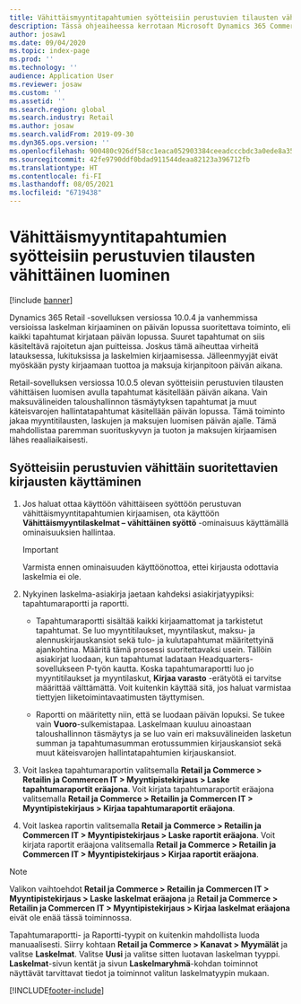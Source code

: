 ```yaml
---
title: Vähittäismyyntitapahtumien syötteisiin perustuvien tilausten vähittäinen luominen
description: Tässä ohjeaiheessa kerrotaan Microsoft Dynamics 365 Commerce -sovelluksen tapahtumien syötteisiin perustuvien tilausten vähittäisestä luomisesta.
author: josaw1
ms.date: 09/04/2020
ms.topic: index-page
ms.prod: ''
ms.technology: ''
audience: Application User
ms.reviewer: josaw
ms.custom: ''
ms.assetid: ''
ms.search.region: global
ms.search.industry: Retail
ms.author: josaw
ms.search.validFrom: 2019-09-30
ms.dyn365.ops.version: ''
ms.openlocfilehash: 900480c926df58cc1eaca052903384ceeadcccbdc3a0ede8a35f4b2a8ff87556
ms.sourcegitcommit: 42fe9790ddf0bdad911544deaa82123a396712fb
ms.translationtype: HT
ms.contentlocale: fi-FI
ms.lasthandoff: 08/05/2021
ms.locfileid: "6719438"
---
```

# <a name="trickle-feed-based-order-creation-for-retail-store-transactions"></a>Vähittäismyyntitapahtumien syötteisiin perustuvien tilausten vähittäinen luominen

[!include [banner](includes/banner.md)]

Dynamics 365 Retail -sovelluksen versiossa 10.0.4 ja vanhemmissa versioissa laskelman kirjaaminen on päivän lopussa suoritettava toiminto, eli kaikki tapahtumat kirjataan päivän lopussa. Suuret tapahtumat on siis käsiteltävä rajoitetun ajan puitteissa. Joskus tämä aiheuttaa virheitä latauksessa, lukituksissa ja laskelmien kirjaamisessa. Jälleenmyyjät eivät myöskään pysty kirjaamaan tuottoa ja maksuja kirjanpitoon päivän aikana.

Retail-sovelluksen versiossa 10.0.5 olevan syötteisiin perustuvien tilausten vähittäisen luomisen avulla tapahtumat käsitellään päivän aikana. Vain maksuvälineiden taloushallinnon täsmäytyksen tapahtumat ja muut käteisvarojen hallintatapahtumat käsitellään päivän lopussa. Tämä toiminto jakaa myyntitilausten, laskujen ja maksujen luomisen päivän ajalle. Tämä mahdollistaa paremman suorituskyvyn ja tuoton ja maksujen kirjaamisen lähes reaaliaikaisesti. 


## <a name="how-to-use-trickle-feed-based-posting"></a>Syötteisiin perustuvien vähittäin suoritettavien kirjausten käyttäminen
  
1. Jos haluat ottaa käyttöön vähittäiseen syöttöön perustuvan vähittäismyyntitapahtumien kirjaamisen, ota käyttöön **Vähittäismyyntilaskelmat – vähittäinen syöttö** -ominaisuus käyttämällä ominaisuuksien hallintaa.

    > [!IMPORTANT]
    > Varmista ennen ominaisuuden käyttöönottoa, ettei kirjausta odottavia laskelmia ei ole.

2. Nykyinen laskelma-asiakirja jaetaan kahdeksi asiakirjatyypiksi: tapahtumaraportti ja raportti.

      - Tapahtumaraportti sisältää kaikki kirjaamattomat ja tarkistetut tapahtumat. Se luo myyntitilaukset, myyntilaskut, maksu- ja alennuskirjauskansiot sekä tulo- ja kulutapahtumat määritettyinä ajankohtina. Määritä tämä prosessi suoritettavaksi usein. Tällöin asiakirjat luodaan, kun tapahtumat ladataan Headquarters-sovellukseen P-työn kautta. Koska tapahtumaraportti luo jo myyntitilaukset ja myyntilaskut, **Kirjaa varasto** -erätyötä ei tarvitse määrittää välttämättä. Voit kuitenkin käyttää sitä, jos haluat varmistaa tiettyjen liiketoimintavaatimusten täyttymisen.  
      
     - Raportti on määritetty niin, että se luodaan päivän lopuksi. Se tukee vain **Vuoro**-sulkemistapaa. Laskelmaan kuuluu ainoastaan taloushallinnon täsmäytys ja se luo vain eri maksuvälineiden lasketun summan ja tapahtumasumman erotussummien kirjauskansiot sekä muut käteisvarojen hallintatapahtumien kirjauskansiot.   

3. Voit laskea tapahtumaraportin valitsemalla **Retail ja Commerce > Retailin ja Commercen IT > Myyntipistekirjaus > Laske tapahtumaraportit eräajona**. Voit kirjata tapahtumaraportit eräajona valitsemalla **Retail ja Commerce > Retailin ja Commercen IT > Myyntipistekirjaus > Kirjaa tapahtumaraportit eräajona**.

4. Voit laskea raportin valitsemalla **Retail ja Commerce > Retailin ja Commercen IT > Myyntipistekirjaus > Laske raportit eräajona**. Voit kirjata raportit eräajona valitsemalla **Retail ja Commerce > Retailin ja Commercen IT > Myyntipistekirjaus > Kirjaa raportit eräajona**.

> [!NOTE]
> Valikon vaihtoehdot **Retail ja Commerce > Retailin ja Commercen IT > Myyntipistekirjaus > Laske laskelmat eräajona** ja **Retail ja Commerce > Retailin ja Commercen IT > Myyntipistekirjaus > Kirjaa laskelmat eräajona** eivät ole enää tässä toiminnossa.

Tapahtumaraportti- ja Raportti-tyypit on kuitenkin mahdollista luoda manuaalisesti. Siirry kohtaan **Retail ja Commerce > Kanavat > Myymälät** ja valitse **Laskelmat**. Valitse **Uusi** ja valitse sitten luotavan laskelman tyyppi. **Laskelmat**-sivun kentät ja sivun **Laskelmaryhmä**-kohdan toiminnot näyttävät tarvittavat tiedot ja toiminnot valitun laskelmatyypin mukaan.


[!INCLUDE[footer-include](../includes/footer-banner.md)]